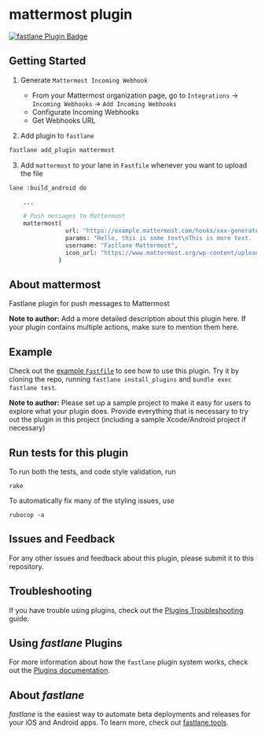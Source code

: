 # mattermost plugin

[![fastlane Plugin Badge](https://rawcdn.githack.com/fastlane/fastlane/master/fastlane/assets/plugin-badge.svg)](https://rubygems.org/gems/fastlane-plugin-mattermost)

## Getting Started

1. Generate `Mattermost Incoming Webhook`
    - From your Mattermost organization page, go to `Integrations` -> `Incoming Webhooks` -> `Add Incoming Webhooks`
    - Configurate Incoming Webhooks
    - Get Webhooks URL

2. Add plugin to `fastlane`

```bash
fastlane add_plugin mattermost
```

3. Add `mattermost` to your lane in `Fastfile` whenever you want to upload the file

```bash
lane :build_android do

    ...

    # Push messages to Mattermost
    mattermost(
                url: "https://example.mattermost.com/hooks/xxx-generatedkey-xxx",
                params: "Hello, this is some text\nThis is more text. :tada:",
                username: "Fastlane Mattermost",
                icon_url: "https://www.mattermost.org/wp-content/uploads/2016/04/icon.png"
              )
```

## About mattermost

Fastlane plugin for push messages to Mattermost

**Note to author:** Add a more detailed description about this plugin here. If your plugin contains multiple actions, make sure to mention them here.

## Example

Check out the [example `Fastfile`](fastlane/Fastfile) to see how to use this plugin. Try it by cloning the repo, running `fastlane install_plugins` and `bundle exec fastlane test`.

**Note to author:** Please set up a sample project to make it easy for users to explore what your plugin does. Provide everything that is necessary to try out the plugin in this project (including a sample Xcode/Android project if necessary)

## Run tests for this plugin

To run both the tests, and code style validation, run

```
rake
```

To automatically fix many of the styling issues, use
```
rubocop -a
```

## Issues and Feedback

For any other issues and feedback about this plugin, please submit it to this repository.

## Troubleshooting

If you have trouble using plugins, check out the [Plugins Troubleshooting](https://docs.fastlane.tools/plugins/plugins-troubleshooting/) guide.

## Using _fastlane_ Plugins

For more information about how the `fastlane` plugin system works, check out the [Plugins documentation](https://docs.fastlane.tools/plugins/create-plugin/).

## About _fastlane_

_fastlane_ is the easiest way to automate beta deployments and releases for your iOS and Android apps. To learn more, check out [fastlane.tools](https://fastlane.tools).
